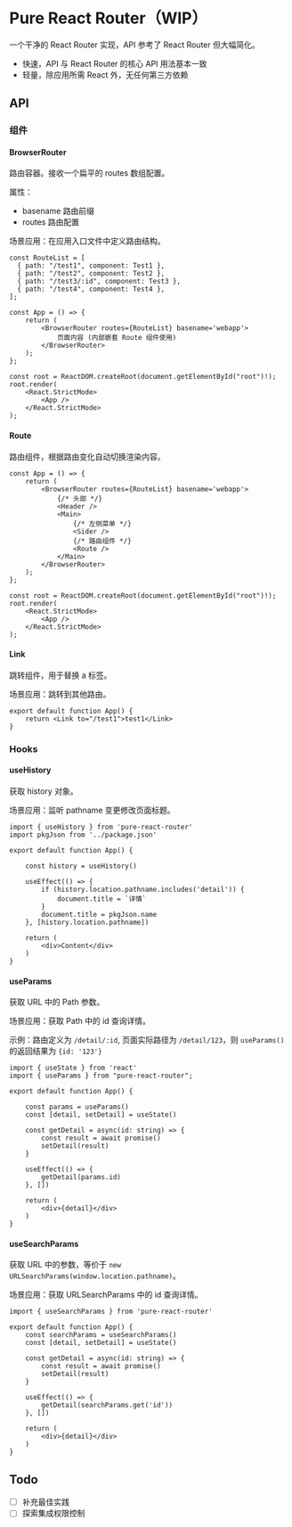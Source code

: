# Pure React Router（WIP）

一个干净的 React Router 实现，API 参考了 React Router 但大幅简化。

- 快速，API 与 React Router 的核心 API 用法基本一致
- 轻量，除应用所需 React 外，无任何第三方依赖

## API

### 组件

#### BrowserRouter

路由容器。接收一个扁平的 routes 数组配置。

属性：

- basename 路由前缀
- routes 路由配置

场景应用：在应用入口文件中定义路由结构。

```tsx
const RouteList = [
  { path: "/test1", component: Test1 },
  { path: "/test2", component: Test2 },
  { path: "/test3/:id", component: Test3 },
  { path: "/test4", component: Test4 },
];

const App = () => {
	return (
		<BrowserRouter routes={RouteList} basename='webapp'>
			页面内容 (内部嵌套 Route 组件使用)
		</BrowserRouter>
	);
};

const root = ReactDOM.createRoot(document.getElementById("root")!);
root.render(
	<React.StrictMode>
		<App />
	</React.StrictMode>
);
```

#### Route

路由组件，根据路由变化自动切换渲染内容。

```tsx
const App = () => {
	return (
		<BrowserRouter routes={RouteList} basename='webapp'>
			{/* 头部 */}
			<Header />
			<Main>
				{/* 左侧菜单 */}
				<Sider />
				{/* 路由组件 */}
				<Route />
			</Main>
		</BrowserRouter>
	);
};

const root = ReactDOM.createRoot(document.getElementById("root")!);
root.render(
	<React.StrictMode>
		<App />
	</React.StrictMode>
);
```

#### Link

跳转组件，用于替换 a 标签。

场景应用：跳转到其他路由。

```tsx
export default function App() {
	return <Link to="/test1">test1</Link>
}
```

### Hooks

#### useHistory

获取 history 对象。

场景应用：监听 pathname 变更修改页面标题。

```tsx
import { useHistory } from 'pure-react-router'
import pkgJson from '../package.json'

export default function App() {

	const history = useHistory()

	useEffect(() => {
		if (history.location.pathname.includes('detail')) {
			document.title = `详情`
		}
		document.title = pkgJson.name
	}, [history.location.pathname])

	return (
		<div>Content</div>
	)
}
```

#### useParams

获取 URL 中的 Path 参数。

场景应用：获取 Path 中的 id 查询详情。

示例：路由定义为 `/detail/:id`, 页面实际路径为 `/detail/123`，则 `useParams()` 的返回结果为 `{id: '123'}`

```tsx
import { useState } from 'react'
import { useParams } from "pure-react-router";

export default function App() {

	const params = useParams()
	const [detail, setDetail] = useState()

	const getDetail = async(id: string) => {
		const result = await promise()
		setDetail(result)
	}

	useEffect(() => {
		getDetail(params.id)
	}, [])

	return (
		<div>{detail}</div>
	)
}
```

#### useSearchParams

获取 URL 中的参数，等价于 `new URLSearchParams(window.location.pathname)`。

场景应用：获取 URLSearchParams 中的 id 查询详情。

```tsx
import { useSearchParams } from 'pure-react-router'

export default function App() {
	const searchParams = useSearchParams()
	const [detail, setDetail] = useState()

	const getDetail = async(id: string) => {
		const result = await promise()
		setDetail(result)
	}

	useEffect(() => {
		getDetail(searchParams.get('id'))
	}, [])

	return (
		<div>{detail}</div>
	)
}
```

## Todo

- [ ] 补充最佳实践
- [ ] 探索集成权限控制
